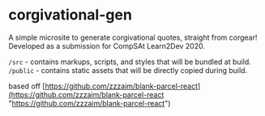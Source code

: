 # corgivational-gen

A simple microsite to generate corgivational quotes, straight from corgear! Developed as a submission for CompSAt Learn2Dev 2020.

`/src` - contains markups, scripts, and styles that will be bundled at build.
`/public` - contains static assets that will be directly copied during build.

based off [https://github.com/zzzaim/blank-parcel-react](https://github.com/zzzaim/blank-parcel-react "https://github.com/zzzaim/blank-parcel-react")
